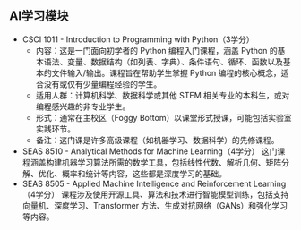 ## AI学习模块
- CSCI 1011 - Introduction to Programming with Python（3学分）  
   - 内容：这是一门面向初学者的 Python 编程入门课程，涵盖 Python 的基本语法、变量、数据结构（如列表、字典）、条件语句、循环、函数以及基本的文件输入/输出。课程旨在帮助学生掌握 Python 编程的核心概念，适合没有或仅有少量编程经验的学生。  
   - 适用人群：计算机科学、数据科学或其他 STEM 相关专业的本科生，或对编程感兴趣的非专业学生。  
   - 形式：通常在主校区（Foggy Bottom）以课堂形式授课，可能包括实验室实践环节。  
   - 备注：这门课是许多高级课程（如机器学习、数据科学）的先修课程。  
- SEAS 8510 - Analytical Methods for Machine Learning（4学分）
这门课程涵盖构建机器学习算法所需的数学工具，包括线性代数、解析几何、矩阵分解、优化、概率和统计等内容，这些都是深度学习的基础。
- SEAS 8505 - Applied Machine Intelligence and Reinforcement Learning（4学分）
课程涉及使用开源工具、算法和技术进行智能模型训练，包括支持向量机、深度学习、Transformer 方法、生成对抗网络（GANs）和强化学习等内容。
